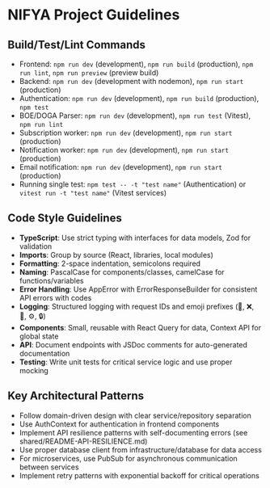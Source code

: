 # NIFYA Project Guidelines

## Build/Test/Lint Commands
- Frontend: `npm run dev` (development), `npm run build` (production), `npm run lint`, `npm run preview` (preview build)
- Backend: `npm run dev` (development with nodemon), `npm run start` (production)
- Authentication: `npm run dev` (development), `npm run build` (production), `npm test`
- BOE/DOGA Parser: `npm run dev` (development), `npm run test` (Vitest), `npm run lint`
- Subscription worker: `npm run dev` (development), `npm run start` (production)
- Notification worker: `npm run dev` (development), `npm run start` (production)
- Email notification: `npm run dev` (development), `npm run start` (production)
- Running single test: `npm test -- -t "test name"` (Authentication) or `vitest run -t "test name"` (Vitest services)

## Code Style Guidelines
- **TypeScript**: Use strict typing with interfaces for data models, Zod for validation
- **Imports**: Group by source (React, libraries, local modules)
- **Formatting**: 2-space indentation, semicolons required
- **Naming**: PascalCase for components/classes, camelCase for functions/variables
- **Error Handling**: Use AppError with ErrorResponseBuilder for consistent API errors with codes
- **Logging**: Structured logging with request IDs and emoji prefixes (📝, ❌, 📨, ⚙️, 🔒)
- **Components**: Small, reusable with React Query for data, Context API for global state
- **API**: Document endpoints with JSDoc comments for auto-generated documentation
- **Testing**: Write unit tests for critical service logic and use proper mocking

## Key Architectural Patterns
- Follow domain-driven design with clear service/repository separation
- Use AuthContext for authentication in frontend components
- Implement API resilience patterns with self-documenting errors (see shared/README-API-RESILIENCE.md)
- Use proper database client from infrastructure/database for data access
- For microservices, use PubSub for asynchronous communication between services
- Implement retry patterns with exponential backoff for critical operations
